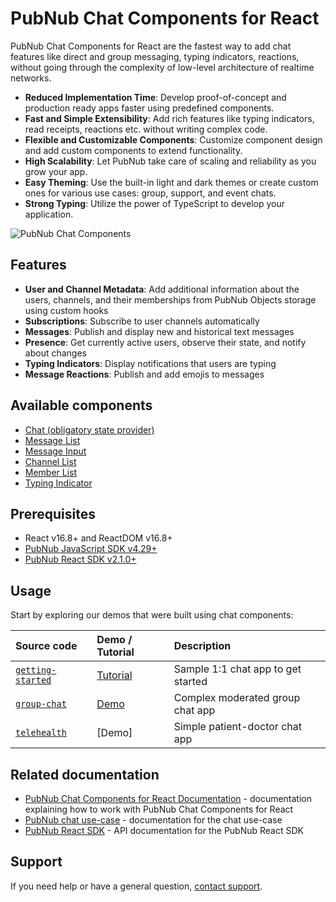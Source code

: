 # PubNub Chat Components for React

PubNub Chat Components for React are the fastest way to add chat features like direct and group
messaging, typing indicators, reactions, without going through the complexity of low-level
architecture of realtime networks.

- **Reduced Implementation Time**: Develop proof-of-concept and production ready apps faster using
  predefined components.
- **Fast and Simple Extensibility**: Add rich features like typing indicators, read receipts,
  reactions etc. without writing complex code.
- **Flexible and Customizable Components**: Customize component design and add custom components to
  extend functionality.
- **High Scalability**: Let PubNub take care of scaling and reliability as you grow your app.
- **Easy Theming**: Use the built-in light and dark themes or create custom ones for various use
  cases: group, support, and event chats.
- **Strong Typing**: Utilize the power of TypeScript to develop your application.

![PubNub Chat Components](https://i.imgur.com/992eLO8.png)

## Features

- **User and Channel Metadata**: Add additional information about the users, channels, and their
  memberships from PubNub Objects storage using custom hooks
- **Subscriptions**: Subscribe to user channels automatically
- **Messages**: Publish and display new and historical text messages
- **Presence**: Get currently active users, observe their state, and notify about changes
- **Typing Indicators**: Display notifications that users are typing
- **Message Reactions**: Publish and add emojis to messages

## Available components

- [Chat (obligatory state provider)](https://pubnub.github.io/react-chat-components/docs/?path=/docs/components-chat-provider--default)
- [Message List](https://pubnub.github.io/react-chat-components/docs/?path=/docs/components-message-list--default)
- [Message Input](https://pubnub.github.io/react-chat-components/docs/?path=/docs/components-message-input--default)
- [Channel List](https://pubnub.github.io/react-chat-components/docs/?path=/docs/components-channel-list--default)
- [Member List](https://pubnub.github.io/react-chat-components/docs/?path=/docs/components-member-list--default)
- [Typing Indicator](https://pubnub.github.io/react-chat-components/docs/?path=/docs/components-typing-indicator--default)

## Prerequisites

- React v16.8+ and ReactDOM v16.8+
- [PubNub JavaScript SDK v4.29+](https://www.pubnub.com/docs/sdks/javascript/)
- [PubNub React SDK v2.1.0+](https://www.pubnub.com/docs/chat/react/setup)

## Usage

Start by exploring our demos that were built using chat components:

| Source code | Demo / Tutorial | Description |
| :-------- | :--- |  :---------- |
| [`getting-started`](https://github.com/pubnub/react-chat-components/tree/master/samples/getting-started) | [Tutorial](https://pubnub.github.io/react-chat-components/docs/?path=/docs/introduction-getting-started--page) | Sample 1:1 chat app to get started | 
| [`group-chat`](https://github.com/pubnub/react-chat-components/tree/master/samples/group-chat) | [Demo](https://react-components-chat.pubnub.com/) | Complex moderated group chat app | 
| [`telehealth`](https://github.com/pubnub/react-chat-components/tree/master/samples/telehealth) | [Demo] | Simple patient-doctor chat app | 


## Related documentation

- [PubNub Chat Components for React Documentation](https://pubnub.github.io/react-chat-components/docs/) -
  documentation explaining how to work with PubNub Chat Components for React
- [PubNub chat use-case](https://www.pubnub.com/docs/chat/overview) - documentation for the chat
  use-case
- [PubNub React SDK](https://www.pubnub.com/docs/chat/react/setup) - API documentation for the
  PubNub React SDK

## Support

If you need help or have a general question, [contact support](mailto:support@pubnub.com).
